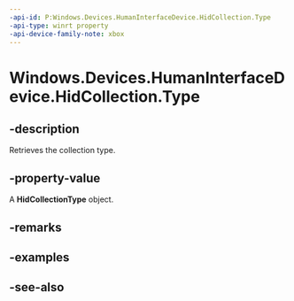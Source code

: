 ```yaml
---
-api-id: P:Windows.Devices.HumanInterfaceDevice.HidCollection.Type
-api-type: winrt property
-api-device-family-note: xbox
---
```


<!-- Property syntax
public Windows.Devices.HumanInterfaceDevice.HidCollectionType Type { get; }
-->

# Windows.Devices.HumanInterfaceDevice.HidCollection.Type

## -description
Retrieves the collection type.

## -property-value
A **HidCollectionType** object.

## -remarks

## -examples

## -see-also
